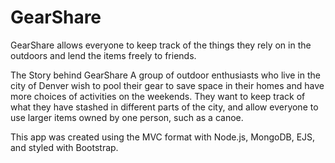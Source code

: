 # GearShare
GearShare allows everyone to keep track of the things they rely on in the outdoors and lend the items freely to friends.

The Story behind GearShare
A group of outdoor enthusiasts who live in the city of Denver wish to pool their gear to save space in their homes and have more choices of activities on the weekends.
They want to keep track of what they have stashed in different parts of the city, and allow everyone to use larger items owned by one person, such as a canoe. 

This app was created using the MVC format with Node.js, MongoDB, EJS, and styled with Bootstrap.
